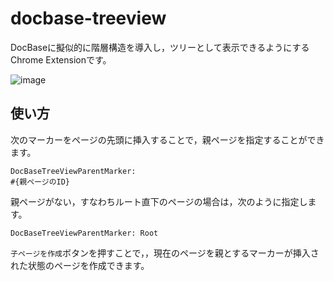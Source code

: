 # docbase-treeview
DocBaseに擬似的に階層構造を導入し，ツリーとして表示できるようにするChrome Extensionです。  

![image](https://github.com/gen6033/docbase-treeview/assets/1780508/03e9c932-8ba2-4dd0-8661-7838393762ed)

## 使い方
次のマーカーをページの先頭に挿入することで，親ページを指定することができます。
```
DocBaseTreeViewParentMarker:
#{親ページのID}
```
親ページがない，すなわちルート直下のページの場合は，次のように指定します。
```
DocBaseTreeViewParentMarker: Root
```


`子ページを作成`ボタンを押すことで，，現在のページを親とするマーカーが挿入された状態のページを作成できます。
